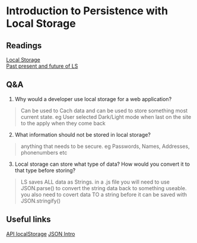 # Introduction to Persistence with Local Storage

## Readings
[Local Storage](https://www.smashingmagazine.com/2010/10/local-storage-and-how-to-use-it/)   
[Past present and future of LS](http://diveinto.html5doctor.com/storage.html)

## Q&A
1. Why would a developer use local storage for a web application?
> Can be used to Cach data and can be used to store something most current state. eg User selected Dark/Light mode when last on the site to the apply when they come back
2. What information should not be stored in local storage?
> anything that needs to be secure. eg Passwords, Names, Addresses, phonenumbers etc
3. Local storage can store what type of data? How would you convert it to that type before storing?
> LS saves ALL data as Strings. in a .js file you will need to use JSON.parse() to convert the string data back to something useable. you also need to covert data TO a string before it can be saved with JSON.stringify()

## Useful links
[API localStorage](https://developer.mozilla.org/en-US/docs/Web/API/Window/localStorage)
[JSON Intro](https://www.w3schools.com/js/js_json_intro.asp)
